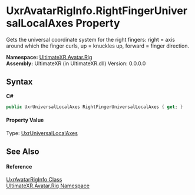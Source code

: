 # UxrAvatarRigInfo.RightFingerUniversalLocalAxes Property 
 

Gets the universal coordinate system for the right fingers: right = axis around which the finger curls, up = knuckles up, forward = finger direction.

**Namespace:**&nbsp;<a href="N_UltimateXR_Avatar_Rig">UltimateXR.Avatar.Rig</a><br />**Assembly:**&nbsp;UltimateXR (in UltimateXR.dll) Version: 0.0.0.0

## Syntax

**C#**<br />
``` C#
public UxrUniversalLocalAxes RightFingerUniversalLocalAxes { get; }
```


#### Property Value
Type: <a href="T_UltimateXR_Core_Math_UxrUniversalLocalAxes">UxrUniversalLocalAxes</a>

## See Also


#### Reference
<a href="T_UltimateXR_Avatar_Rig_UxrAvatarRigInfo">UxrAvatarRigInfo Class</a><br /><a href="N_UltimateXR_Avatar_Rig">UltimateXR.Avatar.Rig Namespace</a><br />